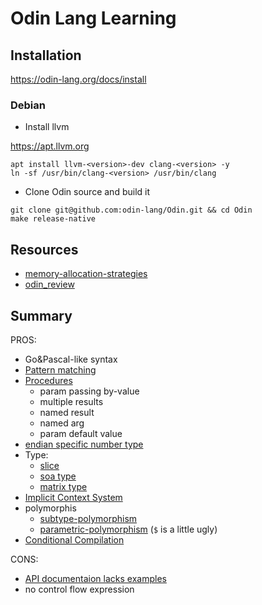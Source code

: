 # Odin Lang Learning

## Installation 

https://odin-lang.org/docs/install

### Debian

- Install llvm

https://apt.llvm.org

```shell
apt install llvm-<version>-dev clang-<version> -y
ln -sf /usr/bin/clang-<version> /usr/bin/clang
```

- Clone Odin source and build it

```shell
git clone git@github.com:odin-lang/Odin.git && cd Odin
make release-native
```

## Resources

- [memory-allocation-strategies](https://www.gingerbill.org/series/memory-allocation-strategies/)
- [odin_review](https://graphitemaster.github.io/odin_review/)

## Summary

PROS:
- Go&Pascal-like syntax
- [ Pattern matching ](https://odin-lang.org/docs/overview/#switch-statement)
- [Procedures](https://odin-lang.org/docs/overview/#switch-statement)
    - param passing by-value
    - multiple results
    - named result
    - named arg
    - param default value
-  [ endian specific number type ](https://odin-lang.org/docs/overview/#basic-types)
- Type:
    - [slice](https://odin-lang.org/docs/overview/#slices)
    - [soa type](https://odin-lang.org/docs/overview/#soa-data-types)
    - [ matrix type ](https://odin-lang.org/docs/overview/#matrix-type)
- [ Implicit Context System ](https://odin-lang.org/docs/overview/#implicit-context-system)
- polymorphis 
    - [subtype-polymorphism](https://odin-lang.org/docs/overview/#subtype-polymorphism)
    - [parametric-polymorphism](https://odin-lang.org/docs/overview/#parametric-polymorphism) (`$` is a little ugly)
- [ Conditional Compilation ](https://odin-lang.org/docs/overview/#conditional-compilation)


CONS:
- [API documentaion lacks examples](https://pkg.odin-lang.org/)
- no control flow expression
